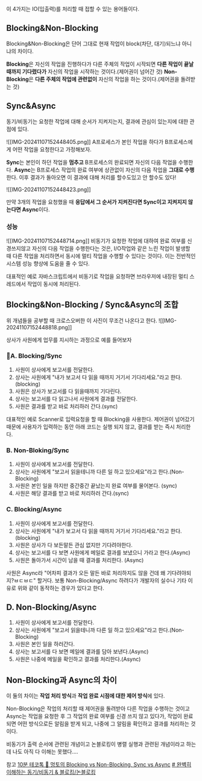 이 4가지는 IO(입출력)를 처리할 때 접할 수 있는 용어들이다.

## Blocking&Non-Blocking

Blocking&Non-Blocking은 단어 그대로 현재 작업이 block(차단, 대기)되느냐 아니냐의 차이다.

**Blocking**은 자신의 작업을 진행하다가 다른 주체의 작업이 시작되면 **다른 작업이 끝날 때까지 기다렸다가** 자신의 작업을 시작하는 것이다.(제어권이 넘어간 것)
**Non-Blocking**은 **다른 주체의 작업에 관련없이** 자신의 작업을 하는 것이다.(제어권을 돌려받는 것)

## Sync&Async

동기/비동기는 요청한 작업에 대해 순서가 지켜지는지, 결과에 관심이 있는지에 대한 관점에 있다.

![[IMG-20241107152448405.png]]
A프로세스가 본인 작업을 하다가 B프로세스에게 어떤 작업을 요청한다고 가정해보자.

**Sync**는 본인이 하던 작업을 **멈추고** B프로세스의 완료되면 자신의 다음 작업을 수행한다.
**Async**는 B프로세스 작업의 완료 여부에 상관없이 자신의 다음 작업을 **그대로 수행**한다.
이후 결과가 돌아오면 이 결과에 대해 처리를 할수도있고 안 할수도 있다!


![[IMG-20241107152448423.png]]

만약 3개의 작업을 요청했을 때 **응답에서 그 순서가 지켜진다면 Sync이고 지켜지지 않는다면 Async**이다.

### 성능 
![[IMG-20241107152448714.png]]
비동기가 요청한 작업에 대하여 완료 여부를 신경쓰지않고 자신의 다음 작업을 수행한다는 것은, I/O작업와 같은 느린 작업이 발생할 때 다른 작업을 처리하면서 동시에 멀티 작업을 수행할 수 있다는 것이다.
이는 전반적인 시스템 성능 향상에 도움을 줄 수 있다.

대표적인 예로 자바스크립트에서 비동기로 작업을 요청하면 브라우저에 내장된 멀티 스레드에서 작업이 동시에 처리된다.

## Blocking&Non-Blocking / Sync&Async의 조합

위 개념들을 공부할 때 크로스오버한 이 사진이 무조건 나온다고 한다.
![[IMG-20241107152448818.png]]

상사가 사원에게 업무를 지시하는 과정으로 예를 들어보자

### A. Blocking/Sync

1. 사원이 상사에게 보고서를 전달한다.
2. 상사는 사원에게 "내가 보고서 다 읽을 때까지 거기서 기다리세요."라고 한다.(blocking)
3. 사원은 상사가 보고서를 다 읽을때까지 기다린다.
4. 상사는 보고서를 다 읽고나서 사원에게 결과를 전달한다.
5. 사원은 결과를 받고 바로 처리하러 간다.(sync)

대표적인 예로 Scanner로 입력요청을 할 때 Blocking을 사용한다.
제어권이 넘어갔기 때문에 사용자가 입력하는 동안 아래 코드는 실행 되지 않고, 결과를 받는 즉시 처리한다.

### B. Non-Bloking/Sync

1. 사원이 상사에게 보고서를 전달한다.
2. 상사는 사원에게 "보고서 읽을테니까 다른 일 하고 있으세요"라고 한다.(Non-Blocking)
3. 사원은 본인 일을 하지만 중간중간 끝났는지 완료 여부를 물어본다. (sync)
4. 사원은 해당 결과를 받고 바로 처리하러 간다.(sync)

### C. Blocking/Async

1. 사원이 상사에게 보고서를 전달한다.
2. 상사는 사원에게 "내가 보고서 다 읽을 때까지 거기서 기다리세요."라고 한다.(blocking)
3. 사원은 상사가 다 보든말든 관심 없지만 기다려야한다. 
4. 상사는 보고서를 다 보면 사원에게 메일로 결과를 보냈으니 가라고 한다.(Async)
5. 사원은 돌아가서 시간이 남을 때 결과를 처리한다. (Async)

사원은 Async라 "어차피 결과가 오든 말든 바로 처리하지도 않을 건데 왜 기다려야되지?ㅂㄷㅂㄷ" 할거다.
보통 Non-Blocking/Async 하려다가 개발자의 실수나 기타 이유로 위와 같이 동작하는 경우가 있다고 한다.

## D. Non-Blocking/Async

1. 사원이 상사에게 보고서를 전달한다.
2. 상사는 사원에게 "보고서 읽을테니까 다른 일 하고 있으세요"라고 한다.(Non-Blocking)
3. 사원은 본인 일을 하러간다.
4. 상사는 보고서를 다 보면 메일에 결과를 담아 보낸다.(Async)
5. 사원은 나중에 메일을 확인하고 결과를 처리한다.(Async)


## Non-Blocking과 Async의 차이

이 둘의 차이는 **작업 처리 방식**과 **작업 완료 시점에 대한 제어 방식**에 있다.

Non-Blocking은 작업의 처리할 때 제어권을 돌려받아 다른 작업을 수행하는 것이고
Async는 작업을 요청한 후 그 작업의 완료 여부를 신경 쓰지 않고 있다가, 작업이 완료되면 어떤 방식으로든 알림을 받게 되고, 나중에 그 알림을 확인하고 결과를 처리하는 것이다.

비동기가 출력 순서에 관련된 개념이고 논블로킹이 병렬 실행과 관련된 개념이라고 하는데 나도 아직 다 이해는 못했다.... 



참고
[10분 테코톡 🐰 멍토의 Blocking vs Non-Blocking, Sync vs Async](https://www.youtube.com/watch?v=oEIoqGd-Sns)
[# 완벽히 이해하는 동기/비동기 & 블로킹/논블로킹](https://inpa.tistory.com/entry/%F0%9F%91%A9%E2%80%8D%F0%9F%92%BB-%EB%8F%99%EA%B8%B0%EB%B9%84%EB%8F%99%EA%B8%B0-%EB%B8%94%EB%A1%9C%ED%82%B9%EB%85%BC%EB%B8%94%EB%A1%9C%ED%82%B9-%EA%B0%9C%EB%85%90-%EC%A0%95%EB%A6%AC#%EB%B9%84%EB%8F%99%EA%B8%B0%EC%99%80_%EB%85%BC%EB%B8%94%EB%A1%9C%ED%82%B9_%EA%B0%9C%EB%85%90_%EC%B0%A8%EC%9D%B4)
